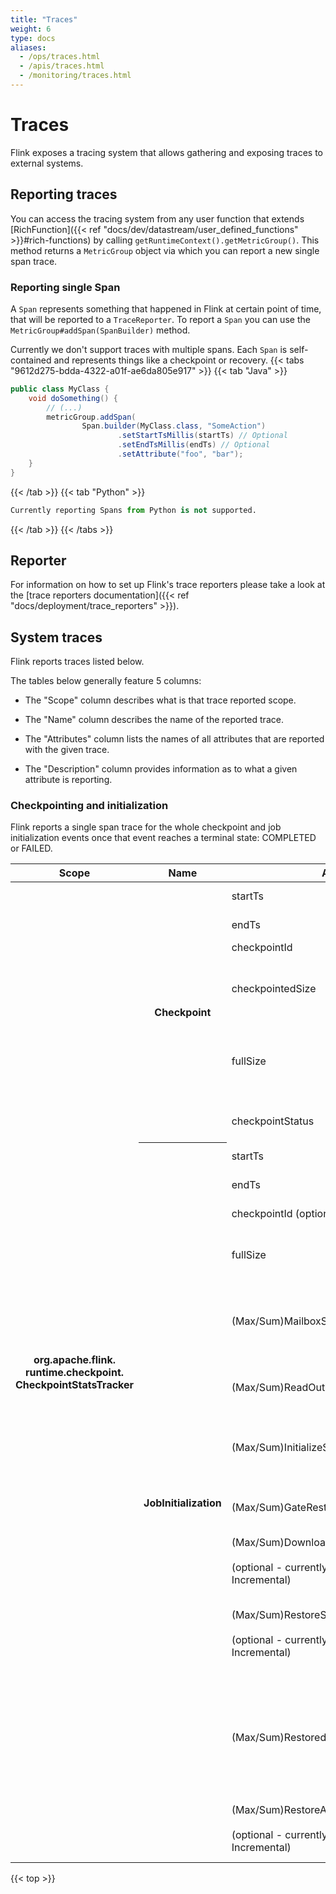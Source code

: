 ```yaml
---
title: "Traces"
weight: 6
type: docs
aliases:
  - /ops/traces.html
  - /apis/traces.html
  - /monitoring/traces.html
---
```

<!--
Licensed to the Apache Software Foundation (ASF) under one
or more contributor license agreements.  See the NOTICE file
distributed with this work for additional information
regarding copyright ownership.  The ASF licenses this file
to you under the Apache License, Version 2.0 (the
"License"); you may not use this file except in compliance
with the License.  You may obtain a copy of the License at

  http://www.apache.org/licenses/LICENSE-2.0

Unless required by applicable law or agreed to in writing,
software distributed under the License is distributed on an
"AS IS" BASIS, WITHOUT WARRANTIES OR CONDITIONS OF ANY
KIND, either express or implied.  See the License for the
specific language governing permissions and limitations
under the License.
-->

# Traces

Flink exposes a tracing system that allows gathering and exposing traces to external systems.

## Reporting traces

You can access the tracing system from any user function that extends [RichFunction]({{< ref "docs/dev/datastream/user_defined_functions" >}}#rich-functions) by calling `getRuntimeContext().getMetricGroup()`.
This method returns a `MetricGroup` object via which you can report a new single span trace.

### Reporting single Span


A `Span` represents something that happened in Flink at certain point of time, that will be reported to a `TraceReporter`.
To report a `Span` you can use the `MetricGroup#addSpan(SpanBuilder)` method.

Currently we don't support traces with multiple spans. Each `Span` is self-contained and represents things like a checkpoint or recovery.
{{< tabs "9612d275-bdda-4322-a01f-ae6da805e917" >}}
{{< tab "Java" >}}
```java
public class MyClass {
    void doSomething() {
        // (...)
        metricGroup.addSpan(
                Span.builder(MyClass.class, "SomeAction")
                        .setStartTsMillis(startTs) // Optional
                        .setEndTsMillis(endTs) // Optional
                        .setAttribute("foo", "bar");
    }
}
```
{{< /tab >}}
{{< tab "Python" >}}
```python
Currently reporting Spans from Python is not supported.
```
{{< /tab >}}
{{< /tabs >}}

## Reporter

For information on how to set up Flink's trace reporters please take a look at the [trace reporters documentation]({{< ref "docs/deployment/trace_reporters" >}}).

## System traces

Flink reports traces listed below.

The tables below generally feature 5 columns:

* The "Scope" column describes what is that trace reported scope.

* The "Name" column describes the name of the reported trace.

* The "Attributes" column lists the names of all attributes that are reported with the given trace.

* The "Description" column provides information as to what a given attribute is reporting.

### Checkpointing and initialization

Flink reports a single span trace for the whole checkpoint and job initialization events once that event reaches a terminal state: COMPLETED or FAILED.

<table class="table table-bordered">
  <thead>
    <tr>
      <th class="text-left" style="width: 18%">Scope</th>
      <th class="text-left" style="width: 22%">Name</th>
      <th class="text-left" style="width: 20%">Attributes</th>
      <th class="text-left" style="width: 32%">Description</th>
    </tr>
  </thead>
  <tbody>
    <tr>
      <th rowspan="18">org.apache.flink.</br>runtime.checkpoint.</br>CheckpointStatsTracker</th>
      <th rowspan="6"><strong>Checkpoint</strong></th>
      <td>startTs</td>
      <td>Timestamp when the checkpoint has started.</td>
    </tr>
    <tr>
      <td>endTs</td>
      <td>Timestamp when the checkpoint has finished.</td>
    </tr>
    <tr>
      <td>checkpointId</td>
      <td>Id of the checkpoint.</td>
    </tr>
    <tr>
      <td>checkpointedSize</td>
      <td>Size in bytes of checkpointed state during this checkpoint. Might be smaller than fullSize if incremental checkpoints are used.</td>
    </tr>
    <tr>
      <td>fullSize</td>
      <td>Full size in bytes of the referenced state by this checkpoint. Might be larger than checkpointSize if incremental checkpoints are used.</td>
    </tr>
    <tr>
      <td>checkpointStatus</td>
      <td>What was the state of this checkpoint: FAILED or COMPLETED.</td>
    </tr>
    <tr>
      <th rowspan="12"><strong>JobInitialization</strong></th>
      <td>startTs</td>
      <td>Timestamp when the job initialization has started.</td>
    </tr>
    <tr>
      <td>endTs</td>
      <td>Timestamp when the job initialization has finished.</td>
    </tr>
    <tr>
      <td>checkpointId (optional)</td>
      <td>Id of the checkpoint that the job recovered from (if any).</td>
    </tr>
    <tr>
      <td>fullSize</td>
      <td>Full size in bytes of the referenced state by the checkpoint that was used during recovery (if any).</td>
    </tr>
    <tr>
      <td>(Max/Sum)MailboxStartDurationMs</td>
      <td>The aggregated (max and sum) across all subtasks duration between subtask being created until all classes and objects of that subtask are initialize.</td>
    </tr>
    <tr>
      <td>(Max/Sum)ReadOutputDataDurationMs</td>
      <td>The aggregated (max and sum) across all subtasks duration of reading unaligned checkpoint's output buffers.</td>
    </tr>
    <tr>
      <td>(Max/Sum)InitializeStateDurationMs</td>
      <td>The aggregated (max and sum) across all subtasks duration to initialize a state backend (including state files download time)</td>
    </tr>
    <tr>
      <td>(Max/Sum)GateRestoreDurationMs</td>
      <td>The aggregated (max and sum) across all subtasks duration of reading unaligned checkpoint's input buffers.</td>
    </tr>
    <tr>
      <td>(Max/Sum)DownloadStateDurationMs<br><br>(optional - currently only supported by RocksDB Incremental)</td>
      <td>The aggregated (max and sum) duration across all subtasks of downloading state files from the DFS.</td>
    </tr>
    <tr>
      <td>(Max/Sum)RestoreStateDurationMs<br><br>(optional - currently only supported by RocksDB Incremental)</td>
      <td>The aggregated (max and sum) duration across all subtasks of restoring the state backend from fully localized state, i.e. after all remote state was downloaded.</td>
    </tr>
    <tr>
      <td>(Max/Sum)RestoredStateSizeBytes.[location]</td>
      <td>The aggregated (max and sum) across all subtasks size of restored state by location. Possible locations are defined in Enum StateObjectSizeStatsCollector as 
        LOCAL_MEMORY,
        LOCAL_DISK,
        REMOTE,
        UNKNOWN.</td>
    </tr>
    <tr>
      <td>(Max/Sum)RestoreAsyncCompactionDurationMs<br><br>(optional - currently only supported by RocksDB Incremental)</td>
      <td>The aggregated (max and sum) duration across all subtasks for async compaction after incremental restore.</td>
    </tr>
  </tbody>
</table>

{{< top >}}
